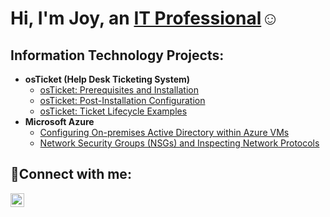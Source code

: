 <h1>Hi, I'm Joy, an <a href="https://linkedin.com/in/joy-townsend24">IT Professional</a>☺</h1>

<h2> Information Technology Projects:</h2>

- <b>osTicket (Help Desk Ticketing System)</b>
  - [osTicket: Prerequisites and Installation](https://github.com/jtowns14/osticket-prereqs)
  - [osTicket: Post-Installation Configuration](https://github.com/jtowns14/post-install-config)
  - [osTicket: Ticket Lifecycle Examples](https://github.com/jtowns14/ticket-lifecycle)
- <b>Microsoft Azure</b>
  - [Configuring On-premises Active Directory within Azure VMs](https://github.com/jtowns14/configure-ad)
  - [Network Security Groups (NSGs) and Inspecting Network Protocols](https://github.com/jtowns14/azure-network-protocols)

<h2>🤳Connect with me:</h2>


[<img align="left" alt="Josh | LinkedIn" width="22px" src="https://cdn.jsdelivr.net/npm/simple-icons@v3/icons/linkedin.svg" />][linkedin]



[linkedin]: https://linkedin.com/in/joy-townsend24
